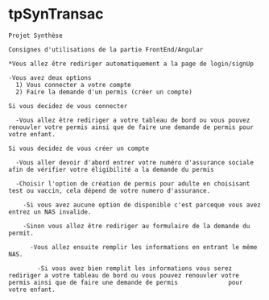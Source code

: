 # tpSynTransac
    Projet Synthèse

    Consignes d'utilisations de la partie FrontEnd/Angular

    *Vous allez être rediriger automatiquement a la page de login/signUp

    -Vous avez deux options
      1) Vous connecter a votre compte
      2) Faire la demande d'un permis (créer un compte)

    Si vous decidez de vous connecter
  
      -Vous allez être rediriger a votre tableau de bord ou vous pouvez renouvler votre permis ainsi que de faire une demande de permis pour votre enfant.

    Si vous decidez de vous créer un compte
  
      -Vous aller devoir d'abord entrer votre numéro d'assurance sociale afin de vérifier votre éligibilité a la demande du permis
    
      -Choisir l'option de création de permis pour adulte en choisisant test ou vaccin, cela dépend de votre numero d'assurance.
      
        -Si vous avez aucune option de disponible c'est parceque vous avez entrez un NAS invalide.
      
        -Sinon vous allez être rediriger au formulaire de la demande du permit.
        
          -Vous allez ensuite remplir les informations en entrant le même NAS.
        
            -Si vous avez bien remplit les informations vous serez rediriger a votre tableau de bord ou vous pouvez renouvler votre permis ainsi que de faire une demande de permis              pour votre enfant.
   
  
